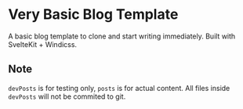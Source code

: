 # Very Basic Blog Template

A basic blog template to clone and start writing immediately. Built with SvelteKit + Windicss.

## Note

`devPosts` is for testing only, `posts` is for actual content. All files inside `devPosts` will not be commited to git.
